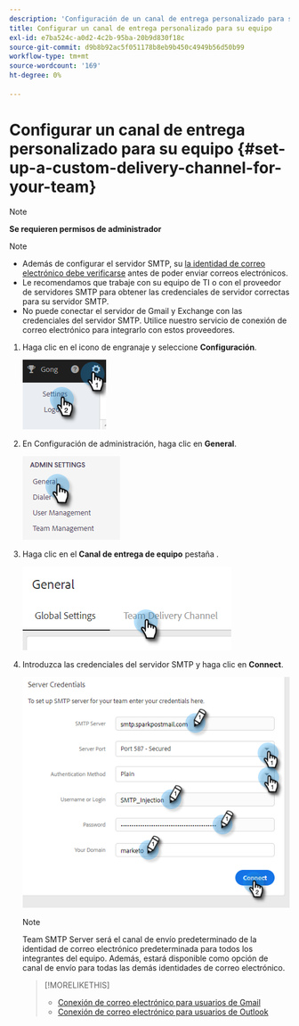 ```yaml
---
description: 'Configuración de un canal de entrega personalizado para su equipo: Marketo Docs: documentación del producto'
title: Configurar un canal de entrega personalizado para su equipo
exl-id: e7ba524c-a0d2-4c2b-95ba-20b9d830f18c
source-git-commit: d9b8b92ac5f051178b8eb9b450c4949b56d50b99
workflow-type: tm+mt
source-wordcount: '169'
ht-degree: 0%

---
```


# Configurar un canal de entrega personalizado para su equipo {#set-up-a-custom-delivery-channel-for-your-team}

>[!NOTE]
>
>**Se requieren permisos de administrador**

>[!NOTE]
>
>* Además de configurar el servidor SMTP, su [la identidad de correo electrónico debe verificarse](/help/marketo/product-docs/marketo-sales-insight/actions/getting-started/email-settings/verify-your-email.md) antes de poder enviar correos electrónicos.
>* Le recomendamos que trabaje con su equipo de TI o con el proveedor de servidores SMTP para obtener las credenciales de servidor correctas para su servidor SMTP.
>* No puede conectar el servidor de Gmail y Exchange con las credenciales del servidor SMTP. Utilice nuestro servicio de conexión de correo electrónico para integrarlo con estos proveedores.


1. Haga clic en el icono de engranaje y seleccione **Configuración**.

   ![](assets/set-up-a-custom-delivery-channel-for-your-team-1.png)

1. En Configuración de administración, haga clic en **General**.

   ![](assets/set-up-a-custom-delivery-channel-for-your-team-2.png)

1. Haga clic en el **Canal de entrega de equipo** pestaña .

   ![](assets/set-up-a-custom-delivery-channel-for-your-team-3.png)

1. Introduzca las credenciales del servidor SMTP y haga clic en **Connect**.

   ![](assets/set-up-a-custom-delivery-channel-for-your-team-4.png)

   >[!NOTE]
   >
   >Team SMTP Server será el canal de envío predeterminado de la identidad de correo electrónico predeterminada para todos los integrantes del equipo. Además, estará disponible como opción de canal de envío para todas las demás identidades de correo electrónico.

   >[!MORELIKETHIS]
   >
   >* [Conexión de correo electrónico para usuarios de Gmail](/help/marketo/product-docs/marketo-sales-connect/email-plugins/gmail/email-connection-for-gmail-users.md)
   >* [Conexión de correo electrónico para usuarios de Outlook](/help/marketo/product-docs/marketo-sales-connect/email-plugins/msc-for-outlook/email-connection-for-outlook-users.md)

